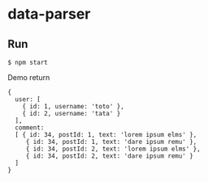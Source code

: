 # data-parser

Run
---

    $ npm start

Demo return 

	{ 
	  user: [ 
	    { id: 1, username: 'toto' },
	    { id: 2, username: 'tata' } 
	  ],
	  comment: 
	  [ { id: 34, postId: 1, text: 'lorem ipsum elms' },
	     { id: 34, postId: 1, text: 'dare ipsum remu' },
	     { id: 34, postId: 2, text: 'lorem ipsum elms' },
	     { id: 34, postId: 2, text: 'dare ipsum remu' }
	  ]
	}
